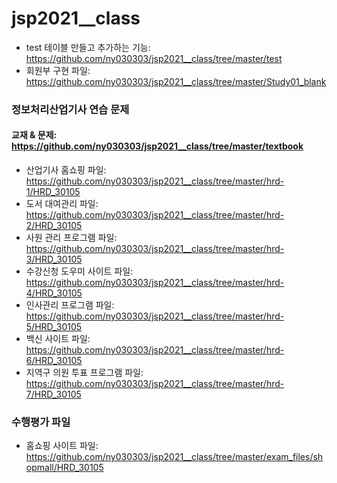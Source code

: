# jsp2021__class

* test 테이블 만들고 추가하는 기능: https://github.com/ny030303/jsp2021__class/tree/master/test
* 회원부 구현 파일: https://github.com/ny030303/jsp2021__class/tree/master/Study01_blank

### 정보처리산업기사 연습 문제
#### 교재 & 문제: https://github.com/ny030303/jsp2021__class/tree/master/textbook

* 산업기사 홈쇼핑 파일: https://github.com/ny030303/jsp2021__class/tree/master/hrd-1/HRD_30105
* 도서 대여관리 파일: https://github.com/ny030303/jsp2021__class/tree/master/hrd-2/HRD_30105
* 사원 관리 프로그램 파일: https://github.com/ny030303/jsp2021__class/tree/master/hrd-3/HRD_30105
* 수강신청 도우미 사이트 파일: https://github.com/ny030303/jsp2021__class/tree/master/hrd-4/HRD_30105
* 인사관리 프로그램 파일: https://github.com/ny030303/jsp2021__class/tree/master/hrd-5/HRD_30105
* 백신 사이트 파일: https://github.com/ny030303/jsp2021__class/tree/master/hrd-6/HRD_30105
* 지역구 의원 투표 프로그램 파일: https://github.com/ny030303/jsp2021__class/tree/master/hrd-7/HRD_30105

### 수행평가 파일
* 홈쇼핑 사이트 파일: https://github.com/ny030303/jsp2021__class/tree/master/exam_files/shopmall/HRD_30105
